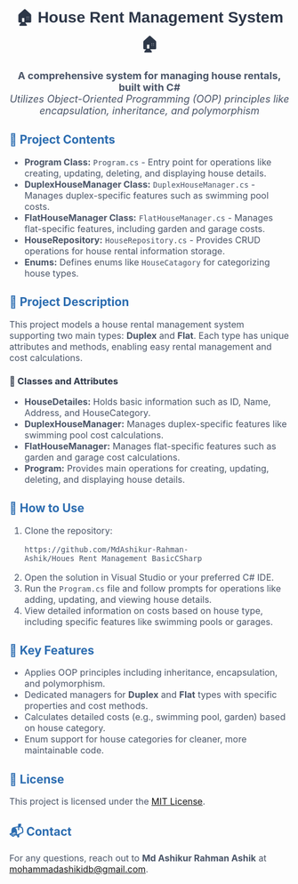 <h1 align="center" style="color:#2d3748;font-family:Arial, sans-serif;">🏠 House Rent Management System 🏠</h1>

<p align="center" style="font-size:18px;color:#4a5568;">
  <b>A comprehensive system for managing house rentals, built with C#</b><br>
  <i>Utilizes Object-Oriented Programming (OOP) principles like encapsulation, inheritance, and polymorphism</i>
</p>

<h2 style="color:#2b6cb0;">📁 Project Contents</h2>
<ul style="font-size:16px;color:#4a5568;">
  <li><strong>Program Class:</strong> <code>Program.cs</code> - Entry point for operations like creating, updating, deleting, and displaying house details.</li>
  <li><strong>DuplexHouseManager Class:</strong> <code>DuplexHouseManager.cs</code> - Manages duplex-specific features such as swimming pool costs.</li>
  <li><strong>FlatHouseManager Class:</strong> <code>FlatHouseManager.cs</code> - Manages flat-specific features, including garden and garage costs.</li>
  <li><strong>HouseRepository:</strong> <code>HouseRepository.cs</code> - Provides CRUD operations for house rental information storage.</li>
  <li><strong>Enums:</strong> Defines enums like <code>HouseCatagory</code> for categorizing house types.</li>
</ul>

<h2 style="color:#2b6cb0;">📄 Project Description</h2>
<p style="font-size:16px;color:#4a5568;">
This project models a house rental management system supporting two main types: <strong>Duplex</strong> and <strong>Flat</strong>. Each type has unique attributes and methods, enabling easy rental management and cost calculations.
</p>

<h3 style="color:#2d3748;">🔑 Classes and Attributes</h3>
<ul style="font-size:16px;color:#4a5568;">
  <li><strong>HouseDetailes:</strong> Holds basic information such as ID, Name, Address, and HouseCategory.</li>
  <li><strong>DuplexHouseManager:</strong> Manages duplex-specific features like swimming pool cost calculations.</li>
  <li><strong>FlatHouseManager:</strong> Manages flat-specific features such as garden and garage cost calculations.</li>
  <li><strong>Program:</strong> Provides main operations for creating, updating, deleting, and displaying house details.</li>
</ul>

<h2 style="color:#2b6cb0;">🚀 How to Use</h2>
<ol style="font-size:16px;color:#4a5568;">
  <li>Clone the repository: <pre><code>https://github.com/MdAshikur-Rahman-Ashik/Houes_Rent_Management_BasicCSharp</code></pre></li>
  <li>Open the solution in Visual Studio or your preferred C# IDE.</li>
  <li>Run the <code>Program.cs</code> file and follow prompts for operations like adding, updating, and viewing house details.</li>
  <li>View detailed information on costs based on house type, including specific features like swimming pools or garages.</li>
</ol>

<h2 style="color:#2b6cb0;">🌟 Key Features</h2>
<ul style="font-size:16px;color:#4a5568;">
  <li>Applies OOP principles including inheritance, encapsulation, and polymorphism.</li>
  <li>Dedicated managers for <strong>Duplex</strong> and <strong>Flat</strong> types with specific properties and cost methods.</li>
  <li>Calculates detailed costs (e.g., swimming pool, garden) based on house category.</li>
  <li>Enum support for house categories for cleaner, more maintainable code.</li>
</ul>

<h2 style="color:#2b6cb0;">📜 License</h2>
<p style="font-size:16px;color:#4a5568;">This project is licensed under the <a href="https://opensource.org/licenses/MIT">MIT License</a>.</p>

<h2 style="color:#2b6cb0;">📬 Contact</h2>
<p style="font-size:16px;color:#4a5568;">
  For any questions, reach out to <strong>Md Ashikur Rahman Ashik</strong> at <a href="mailto:mohammadashikidb@gmail.com">mohammadashikidb@gmail.com</a>.
</p>
